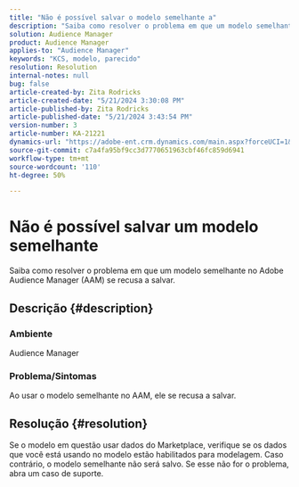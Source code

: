 ```yaml
---
title: "Não é possível salvar o modelo semelhante a"
description: "Saiba como resolver o problema em que um modelo semelhante ao do Adobe Audience Manager (AAM) se recusa a salvar."
solution: Audience Manager
product: Audience Manager
applies-to: "Audience Manager"
keywords: "KCS, modelo, parecido"
resolution: Resolution
internal-notes: null
bug: false
article-created-by: Zita Rodricks
article-created-date: "5/21/2024 3:30:08 PM"
article-published-by: Zita Rodricks
article-published-date: "5/21/2024 3:43:54 PM"
version-number: 3
article-number: KA-21221
dynamics-url: "https://adobe-ent.crm.dynamics.com/main.aspx?forceUCI=1&pagetype=entityrecord&etn=knowledgearticle&id=4b160101-8717-ef11-9f89-6045bd06eea5"
source-git-commit: c7a4fa95bf9cc3d7770651963cbf46fc859d6941
workflow-type: tm+mt
source-wordcount: '110'
ht-degree: 50%

---
```


# Não é possível salvar um modelo semelhante


Saiba como resolver o problema em que um modelo semelhante no Adobe Audience Manager (AAM) se recusa a salvar.

## Descrição {#description}


### Ambiente

Audience Manager

### <b>Problema/Sintomas</b>

Ao usar o modelo semelhante no AAM, ele se recusa a salvar.


## Resolução {#resolution}


Se o modelo em questão usar dados do Marketplace, verifique se os dados que você está usando no modelo estão habilitados para modelagem. Caso contrário, o modelo semelhante não será salvo. Se esse não for o problema, abra um caso de suporte.
